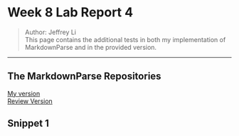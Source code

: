# Week 8 Lab Report 4
> Author: Jeffrey Li \
This page contains the additional tests in both my implementation of MarkdownParse and in the provided version.
___
## The MarkdownParse Repositories
[My version](https://github.com/jeffreyli640/markdown-parser) \
[Review Version](https://github.com/khiemddang/markdown-parser)
## Snippet 1